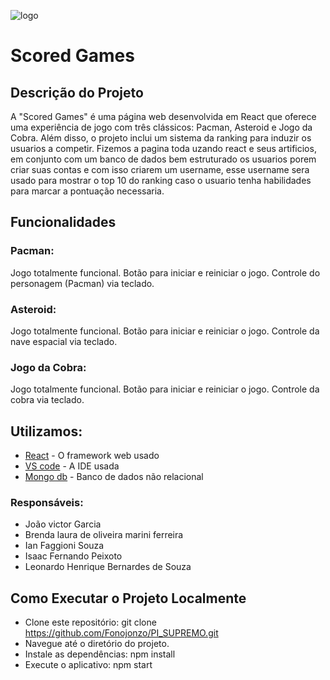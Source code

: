 ![logo](https://github.com/Fonojonzo/PI_SUPREMO/assets/125100615/184c9fb5-b7fd-496d-abc1-7e34aaf831e1)


# Scored Games

## Descrição do Projeto
A "Scored Games" é uma página web desenvolvida em React que oferece uma experiência de jogo com três clássicos: Pacman, Asteroid e Jogo da Cobra. Além disso, o projeto inclui um sistema da ranking para induzir os usuarios a competir.
Fizemos a pagina toda uzando react e seus artificios, em conjunto com um banco de dados bem estruturado os usuarios porem criar suas contas e com isso criarem um username, esse username sera usado para mostrar o top 10 do ranking caso o usuario tenha habilidades para marcar a pontuação necessaria.

## Funcionalidades
### Pacman:

Jogo totalmente funcional.
Botão para iniciar e reiniciar o jogo.
Controle do personagem (Pacman) via teclado.

### Asteroid:

Jogo totalmente funcional.
Botão para iniciar e reiniciar o jogo.
Controle da nave espacial via teclado.

### Jogo da Cobra:

Jogo totalmente funcional.
Botão para iniciar e reiniciar o jogo.
Controle da cobra via teclado.

## Utilizamos:

* [React](https://react.dev/) - O framework web usado
* [VS code](https://code.visualstudio.com/) - A IDE usada
* [Mongo db](https://www.mongodb.com/pt-br) - Banco de dados não relacional

### Responsáveis:

* João victor Garcia
* Brenda laura de oliveira marini ferreira
* Ian Faggioni Souza
* Isaac Fernando Peixoto
* Leonardo Henrique Bernardes de Souza


## Como Executar o Projeto Localmente
* Clone este repositório: git clone https://github.com/Fonojonzo/PI_SUPREMO.git
* Navegue até o diretório do projeto.
* Instale as dependências: npm install
* Execute o aplicativo: npm start